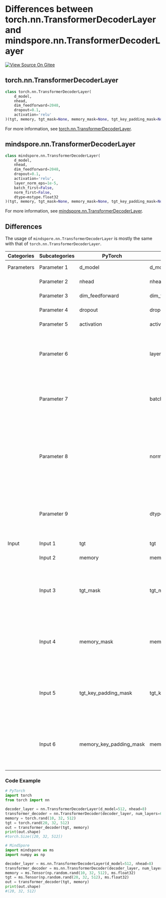 # Differences between torch.nn.TransformerDecoderLayer and mindspore.nn.TransformerDecoderLayer

[![View Source On Gitee](https://mindspore-website.obs.cn-north-4.myhuaweicloud.com/website-images/r2.3.2/resource/_static/logo_source_en.svg)](https://gitee.com/mindspore/docs/blob/r2.3.2/docs/mindspore/source_en/note/api_mapping/pytorch_diff/TransformerDecoderLayer.md)

## torch.nn.TransformerDecoderLayer

```python
class torch.nn.TransformerDecoderLayer(
    d_model,
    nhead,
    dim_feedforward=2048,
    dropout=0.1,
    activation='relu'
)(tgt, memory, tgt_mask=None, memory_mask=None, tgt_key_padding_mask=None, memory_key_padding_mask=None)
```

For more information, see [torch.nn.TransformerDecoderLayer](https://pytorch.org/docs/1.8.1/generated/torch.nn.TransformerDecoderLayer.html).

## mindspore.nn.TransformerDecoderLayer

```python
class mindspore.nn.TransformerDecoderLayer(
    d_model,
    nhead,
    dim_feedforward=2048,
    dropout=0.1,
    activation='relu',
    layer_norm_eps=1e-5,
    batch_first=False,
    norm_first=False,
    dtype=mstype.float32
)(tgt, memory, tgt_mask=None, memory_mask=None, tgt_key_padding_mask=None, memory_key_padding_mask=None)
```

For more information, see [mindspore.nn.TransformerDecoderLayer](https://mindspore.cn/docs/en/r2.3.2/api_python/nn/mindspore.nn.TransformerDecoderLayer.html).

## Differences

The usage of `mindspore.nn.TransformerDecoderLayer` is mostly the same with that of `torch.nn.TransformerDecoderLayer`.

| Categories | Subcategories |PyTorch | MindSpore | Difference |
| --- | ---   | ---   | ---        |---  |
| Parameters | Parameter 1 | d_model       | d_model        | Consistent function |
|      | Parameter 2 | nhead           | nhead | Consistent function |
|      | Parameter 3 | dim_feedforward        | dim_feedforward | Consistent function |
|      | Parameter 4 | dropout        | dropout | Consistent function |
|      | Parameter 5 | activation        | activation | Consistent function |
|      | Parameter 6 |         | layer_norm_eps | In MindSpore, the value of eps can be set in LayerNorm, PyTorch does not have this function |
|      | Parameter 7 |         | batch_first | In MindSpore, first batch can be set as batch dimension, PyTorch does not have this function |
|      | Parameter 8 |         | norm_first | In MindSpore, LayerNorm can be set in between Multiheadttention Layer and FeedForward Layer or after, PyTorch does not have this function |
|      | Parameter 9 |         | dtype          | In MindSpore, dtype can be set in Parameters using 'dtype'. PyTorch does not have this function. |
| Input  | Input 1 | tgt            | tgt | Consistent function                                               |
|     | Input 2 | memory           | memory | Consistent function                                             |
|     | Input 3 | tgt_mask      | tgt_mask | In MindSpore, dtype can be set as float or bool Tensor; in PyTorch dtype can be set as float, byte or bool Tensor. |
|     | Input 4 | memory_mask      | memory_mask | In MindSpore, dtype can be set as float or bool Tensor; in PyTorch dtype can be set as float, byte or bool Tensor. |
|     | Input 5 | tgt_key_padding_mask      | tgt_key_padding_mask | In MindSpore, dtype can be set as float or bool Tensor; in PyTorch dtype can be set as byte or bool Tensor. |
|     | Input 6 | memory_key_padding_mask      | memory_key_padding_mask | In MindSpore, dtype can be set as float or bool Tensor; in PyTorch dtype can be set as byte or bool Tensor. |

### Code Example

```python
# PyTorch
import torch
from torch import nn

decoder_layer = nn.TransformerDecoderLayer(d_model=512, nhead=8)
transformer_decoder = nn.TransformerDecoder(decoder_layer, num_layers=6)
memory = torch.rand(10, 32, 512)
tgt = torch.rand(20, 32, 512)
out = transformer_decoder(tgt, memory)
print(out.shape)
#torch.Size([20, 32, 512])

# MindSpore
import mindspore as ms
import numpy as np

decoder_layer = ms.nn.TransformerDecoderLayer(d_model=512, nhead=8)
transformer_decoder = ms.nn.TransformerDecoder(decoder_layer, num_layers=6)
memory = ms.Tensor(np.random.rand(10, 32, 512), ms.float32)
tgt = ms.Tensor(np.random.rand(20, 32, 512), ms.float32)
out = transformer_decoder(tgt, memory)
print(out.shape)
#(20, 32, 512)
```
